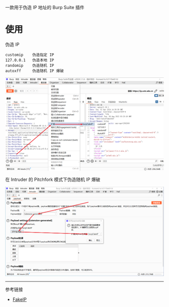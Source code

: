 一款用于伪造 IP 地址的 Burp Suite 插件

# 使用

伪造 IP

```
customip	伪造指定 IP
127.0.0.1	伪造本地 IP
randomip	伪造随机 IP
autoxff		伪造随机 IP 爆破
```

![伪造 IP](./../../../../../images/FakeIP/%E4%BC%AA%E9%80%A0%20IP.png)

在 Intruder 的 Pitchfork 模式下伪造随机 IP 爆破

![在 Intruder 的 Pitchfork 模式下伪造随机 IP 爆破](./../../../../../images/FakeIP/%E5%9C%A8%20Intruder%20%E7%9A%84%20Pitchfork%20%E6%A8%A1%E5%BC%8F%E4%B8%8B%E4%BC%AA%E9%80%A0%E9%9A%8F%E6%9C%BA%20IP%20%E7%88%86%E7%A0%B4.png)

---

参考链接

- [FakeIP](https://github.com/TheKingOfDuck/BurpFakeIP)
